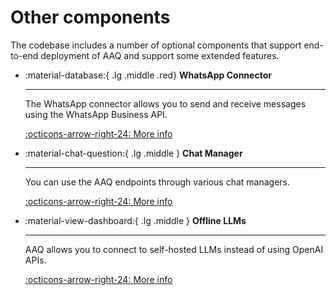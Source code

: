 # Other components

The codebase includes a number of optional components that support end-to-end
deployment of AAQ and support some extended features.

<div class="grid cards" markdown>

-   :material-database:{ .lg .middle .red} __WhatsApp Connector__

    ---

    The WhatsApp connector allows you to send and receive messages using
    the WhatsApp Business API.

    [:octicons-arrow-right-24: More info](./whatsapp/index.md)

-   :material-chat-question:{ .lg .middle } __Chat Manager__

    ---

    You can use the AAQ endpoints through various chat managers.

    [:octicons-arrow-right-24: More info](./chat_managers/index.md)

-   :material-view-dashboard:{ .lg .middle } __Offline LLMs__

    ---

    AAQ allows you to connect to self-hosted LLMs instead of using OpenAI APIs.

    [:octicons-arrow-right-24: More info](./self_hosted_llms/index.md)

</div>
